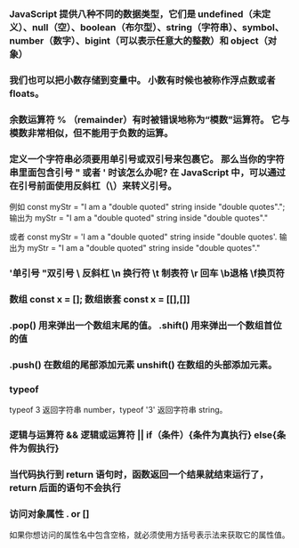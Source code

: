 ### JavaScript 提供八种不同的数据类型，它们是 undefined（未定义）、null（空）、boolean（布尔型）、string（字符串）、symbol、number（数字）、bigint（可以表示任意大的整数）和 object（对象）

### 我们也可以把小数存储到变量中。 小数有时候也被称作浮点数或者 floats。

### 余数运算符 % （remainder）有时被错误地称为“模数”运算符。 它与模数非常相似，但不能用于负数的运算。

### 定义一个字符串必须要用单引号或双引号来包裹它。 那么当你的字符串里面包含引号 " 或者 ' 时该怎么办呢? 在 JavaScript 中，可以通过在引号前面使用反斜杠（\）来转义引号。

例如 const myStr = "I am a \"double quoted\" string inside \"double quotes\"."; 输出为 myStr = "I am a "double quoted" string inside "double quotes"."

或者 const myStr = 'I am a "double quoted" string inside "double quotes'. 输出为 myStr = "I am a "double quoted" string inside "double quotes"." 

### \'单引号    \"双引号   \\	反斜杠   \n	换行符   \t	制表符   \r	回车  \b退格    \f换页符

### 数组 const x = [];  数组嵌套 const x = [[],[]]  
 
### .pop() 用来弹出一个数组末尾的值。 .shift() 用来弹出一个数组首位的值
### .push() 在数组的尾部添加元素  unshift() 在数组的头部添加元素。

### typeof 
typeof 3 返回字符串 number，typeof '3' 返回字符串 string。

### 逻辑与运算符 && 逻辑或运算符 ||  if（条件）{条件为真执行} else{条件为假执行}

### 当代码执行到 return 语句时，函数返回一个结果就结束运行了，return 后面的语句不会执行

### 访问对象属性 . or []
 如果你想访问的属性名中包含空格，就必须使用方括号表示法来获取它的属性值。
